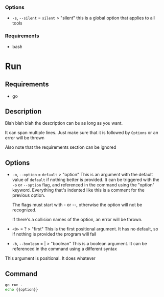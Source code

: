 ### Options
- `-s`, `--silent` = `silent` > "silent"
    this is a global option that applies to all tools

### Requirements
- bash

# Run
## Requirements
- go

## Description
Blah blah blah the description can be as long as you want.

It can span multiple lines. Just make sure that it is followed by `Options` or an error will be thrown

Also note that the requirements section can be ignored

## Options
- `-o`, `--option` = `default` > "option"
    This is an argument with the default value of `default` if nothing better
    is provided. It can be triggered with the `-o` or `--option` flag, and
    referenced in the command using the "option" keyword. Everything that's
    indented like this is a comment for the previous option.

    The flags must start with - or --, otherwise the option will not be recognized.

    If there's a collision names of the option, an error will be thrown.
- `<0>` = ? > "first"
    This is the first positional argument. It has no default, so if nothing is provided
    the program will fail
- `-b`, `--boolean` = | > "boolean"
    This is a boolean argument. It can be referenced in the command using a different syntax
    

This argument is positional. It does whatever 


## Command
```bash
go run .
echo {{option}}
```
